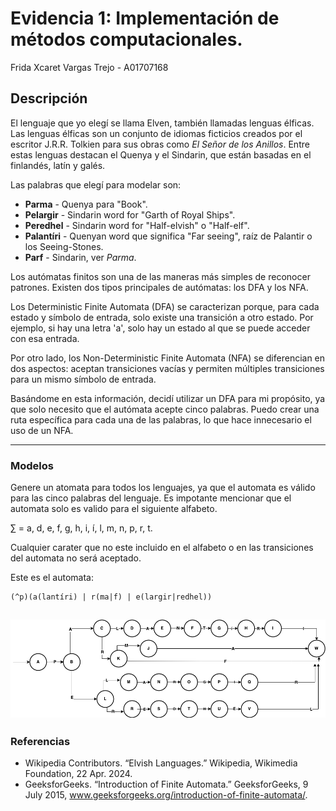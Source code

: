 # Evidencia 1: Implementación de métodos computacionales. 

Frida Xcaret Vargas Trejo - A01707168  

## Descripción  
El lenguaje que yo elegí se llama Elven, también llamadas lenguas élficas. Las lenguas élficas son un conjunto de idiomas ficticios creados por el escritor J.R.R. Tolkien para sus obras como *El Señor de los Anillos*. Entre estas lenguas destacan el Quenya y el Sindarin, que están basadas en el finlandés, latín y galés.  

Las palabras que elegí para modelar son:  
- **Parma** - Quenya para "Book".  
- **Pelargir** - Sindarin word for "Garth of Royal Ships".  
- **Peredhel** - Sindarin word for "Half-elvish" o "Half-elf".  
- **Palantíri** - Quenyan word que significa "Far seeing", raíz de Palantir o los Seeing-Stones.  
- **Parf** - Sindarin, ver *Parma*.

Los autómatas finitos son una de las maneras más simples de reconocer patrones. Existen dos tipos principales de autómatas: los DFA y los NFA.

Los Deterministic Finite Automata (DFA) se caracterizan porque, para cada estado y símbolo de entrada, solo existe una transición a otro estado. Por ejemplo, si hay una letra 'a', solo hay un estado al que se puede acceder con esa entrada.

Por otro lado, los Non-Deterministic Finite Automata (NFA) se diferencian en dos aspectos: aceptan transiciones vacías  y permiten múltiples transiciones para un mismo símbolo de entrada.

Basándome en esta información, decidí utilizar un DFA para mi propósito, ya que solo necesito que el autómata acepte cinco palabras. Puedo crear una ruta específica para cada una de las palabras, lo que hace innecesario el uso de un NFA.

---

### Modelos

Genere un atomata para todos los lenguajes, ya que el automata es válido para las cinco palabras del lenguaje. Es impotante mencionar que el automata solo es valido para el siguiente alfabeto. 

∑ = a, d, e, f, g, h, i, í, l, m, n, p, r, t.

Cualquier carater que no este incluido en el alfabeto o en las transiciones del automata no será aceptado. 

Este es el automata: 

```
(^p)(a(lantíri) | r(ma|f) | e(largir|redhel))
```
![Autómata](/automata.png)
---

### Referencias
- Wikipedia Contributors. “Elvish Languages.” Wikipedia, Wikimedia Foundation, 22 Apr. 2024.
- GeeksforGeeks. “Introduction of Finite Automata.” GeeksforGeeks, 9 July 2015, www.geeksforgeeks.org/introduction-of-finite-automata/.




